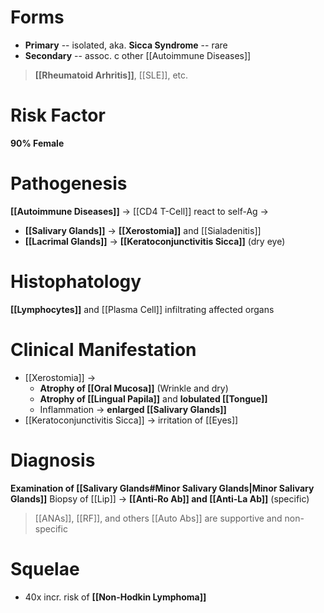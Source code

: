 # Forms
- **Primary** -- isolated, aka. **Sicca Syndrome** -- rare
- **Secondary** -- assoc. c other [[Autoimmune Diseases]]
> **[[Rheumatoid Arhritis]]**, [[SLE]], etc.

# Risk Factor
**90% Female**

# Pathogenesis
**[[Autoimmune Diseases]]** -> [[CD4 T-Cell]] react to self-Ag ->
- **[[Salivary Glands]]** -> **[[Xerostomia]]** and [[Sialadenitis]]
- **[[Lacrimal Glands]]** -> **[[Keratoconjunctivitis Sicca]]** (dry eye) 

# Histophatology
**[[Lymphocytes]]** and [[Plasma Cell]] infiltrating affected organs

# Clinical Manifestation
- [[Xerostomia]] -> 
	- **Atrophy of [[Oral Mucosa]]** (Wrinkle and dry)
	- **Atrophy of [[Lingual Papila]]** and **lobulated [[Tongue]]**
	- Inflammation -> **enlarged [[Salivary Glands]]**
- [[Keratoconjunctivitis Sicca]] -> irritation of [[Eyes]]

# Diagnosis
**Examination of [[Salivary Glands#Minor Salivary Glands|Minor Salivary Glands]]**
Biopsy of [[Lip]] -> **[[Anti-Ro Ab]] and [[Anti-La Ab]]** (specific)
> [[ANAs]], [[RF]], and others [[Auto Abs]] are supportive and non-specific

# Squelae
- 40x incr. risk of **[[Non-Hodkin Lymphoma]]**
